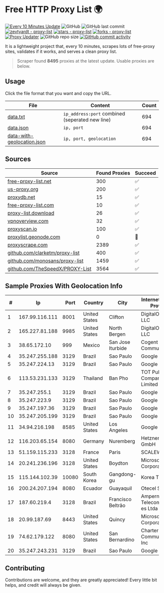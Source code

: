 
# Free HTTP Proxy List 🌍

[![Every 10 Minutes Update](https://github.com/mertguvencli/http-proxy-list/actions/workflows/main.yml/badge.svg?branch=main)](https://github.com/mertguvencli/http-proxy-list/actions/workflows/main.yml)
![GitHub](https://img.shields.io/github/license/mertguvencli/http-proxy-list)
![GitHub last commit](https://img.shields.io/github/last-commit/mertguvencli/http-proxy-list)
[![zevtyardt - proxy-list](https://img.shields.io/static/v1?label=zevtyardt&message=proxy-list&color=blue&logo=github)](https://github.com/zevtyardt/proxy-list "Go to GitHub repo")
[![stars - proxy-list](https://img.shields.io/github/stars/zevtyardt/proxy-list?style=social)](https://github.com/zevtyardt/proxy-list)
[![forks - proxy-list](https://img.shields.io/github/forks/zevtyardt/proxy-list?style=social)](https://github.com/zevtyardt/proxy-list)
[![Proxy Updater](https://github.com/zevtyardt/proxy-list/workflows/Proxy%20Updater/badge.svg)](https://github.com/zevtyardt/proxy-list/actions?query=workflow:"Proxy+Updater")
![GitHub repo size](https://img.shields.io/github/repo-size/zevtyardt/proxy-list)
[![GitHub commit activity](https://img.shields.io/github/commit-activity/m/zevtyardt/proxy-list?logo=commits)](https://github.com/zevtyardt/proxy-list/commits/main)

It is a lightweight project that, every 10 minutes, scrapes lots of free-proxy sites, validates if it works, and serves a clean proxy list.

> Scraper found **8495** proxies at the latest update. Usable proxies are below.

## Usage

Click the file format that you want and copy the URL.

|File|Content|Count|
|----|-------|-----|
|[data.txt](https://raw.githubusercontent.com/mertguvencli/http-proxy-list/main/proxy-list/data.txt)|`ip_address:port` combined (seperated new line)|694|
|[data.json](https://raw.githubusercontent.com/mertguvencli/http-proxy-list/main/proxy-list/data.json)|`ip, port`|694|
|[data-with-geolocation.json](https://raw.githubusercontent.com/mertguvencli/http-proxy-list/main/proxy-list/data-with-geolocation.json)|`ip, port, geolocation`|694|

## Sources

|Source|Found Proxies|Succeed|
|------|-------------|-------|
|[free-proxy-list.net](https://free-proxy-list.net)|300|✅|
|[us-proxy.org](https://www.us-proxy.org)|200|✅|
|[proxydb.net](http://proxydb.net)|15|✅|
|[free-proxy-list.com](https://free-proxy-list.com/?page=&port=&type%5B%5D=http&type%5B%5D=https&up_time=0&search=Search)|10|✅|
|[proxy-list.download](https://www.proxy-list.download/HTTP)|26|✅|
|[vpnoverview.com](https://vpnoverview.com/privacy/anonymous-browsing/free-proxy-servers)|32|✅|
|[proxyscan.io](https://www.proxyscan.io)|100|✅|
|[proxylist.geonode.com](https://proxylist.geonode.com/api/proxy-list?limit=300&page=1&sort_by=lastChecked&sort_type=desc&protocols=http,https)|0|🚫|
|[proxyscrape.com](https://api.proxyscrape.com/v2/?request=displayproxies&protocol=http&timeout=10000&country=all&ssl=all&anonymity=all)|2389|✅|
|[github.com/clarketm/proxy-list](https://raw.githubusercontent.com/clarketm/proxy-list/master/proxy-list-raw.txt)|400|✅|
|[github.com/monosans/proxy-list](https://raw.githubusercontent.com/monosans/proxy-list/main/proxies/http.txt)|1459|✅|
|[github.com/TheSpeedX/PROXY-List](https://raw.githubusercontent.com/TheSpeedX/PROXY-List/master/http.txt)|3564|✅|


## Sample Proxies With Geolocation Info

|#|Ip|Port|Country|City|Internet Service Provider|
|-|--|----|-------|----|-------------------------|
|1|167.99.116.111|8001|United States|Clifton|DigitalOcean, LLC|
|2|165.227.81.188|9985|United States|North Bergen|DigitalOcean, LLC|
|3|38.65.172.10|999|Mexico|San Jose Iturbide|Cogent Communications|
|4|35.247.255.188|3129|Brazil|Sao Paulo|Google LLC|
|5|35.247.224.13|3129|Brazil|Sao Paulo|Google LLC|
|6|113.53.231.133|3129|Thailand|Ban Pho|TOT Public Company Limited|
|7|35.247.255.1|3129|Brazil|Sao Paulo|Google LLC|
|8|35.247.223.9|3129|Brazil|Sao Paulo|Google LLC|
|9|35.247.197.36|3129|Brazil|Sao Paulo|Google LLC|
|10|35.247.205.199|3129|Brazil|Sao Paulo|Google LLC|
|11|34.94.216.198|8585|United States|Los Angeles|Google LLC|
|12|116.203.65.154|8080|Germany|Nuremberg|Hetzner Online GmbH|
|13|51.159.115.233|3128|France|Paris|SCALEWAY|
|14|20.241.236.196|3128|United States|Boydton|Microsoft Corporation|
|15|115.144.102.39|10080|South Korea|Gangdong-gu|Korea Telecom|
|16|200.24.207.194|8080|Ecuador|Guayaquil|Otecel S.A|
|17|187.60.219.4|3128|Brazil|Francisco Beltrão|Ampernet Telecomunica??es Ltda|
|18|20.99.187.69|8443|United States|Quincy|Microsoft Corporation|
|19|74.62.179.122|8080|United States|San Bernardino|Charter Communications Inc|
|20|35.247.243.231|3129|Brazil|Sao Paulo|Google LLC|



## Contributing

Contributions are welcome, and they are greatly appreciated! Every
little bit helps, and credit will always be given.

